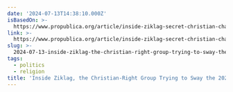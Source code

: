 ```yaml
---
date: '2024-07-13T14:38:10.000Z'
isBasedOn: >-
  https://www.propublica.org/article/inside-ziklag-secret-christian-charity-2024-election
link: >-
  https://www.propublica.org/article/inside-ziklag-secret-christian-charity-2024-election
slug: >-
  2024-07-13-inside-ziklag-the-christian-right-group-trying-to-sway-the-2024-election
tags:
  - politics
  - religion
title: 'Inside Ziklag, the Christian-Right Group Trying to Sway the 2024 Election —'
---
```

 
